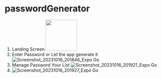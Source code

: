 # passwordGenerator

1. Landing Screen <img src="[https://your-image-url.type](https://github.com/VenuMankani/passwordGenerator/assets/109686769/ba1536a0-7e2b-432c-a96d-372995e33a1e)" width="100" height="100">
2. Enter Password or Let the app generate it ![Screenshot_20231016_201846_Expo Go](https://github.com/VenuMankani/passwordGenerator/assets/109686769/f21547b3-0bef-40e2-9a33-37c8c3e1eb27)
3. Manage Password Your List  ![Screenshot_20231016_201921_Expo Go](https://github.com/VenuMankani/passwordGenerator/assets/109686769/9e005f49-1691-49c2-92a9-db7f361b9e57)
4. ![Screenshot_20231016_201927_Expo Go](https://github.com/VenuMankani/passwordGenerator/assets/109686769/d96bbc91-3b5a-4052-bfe9-c7bc9f6f493e)

